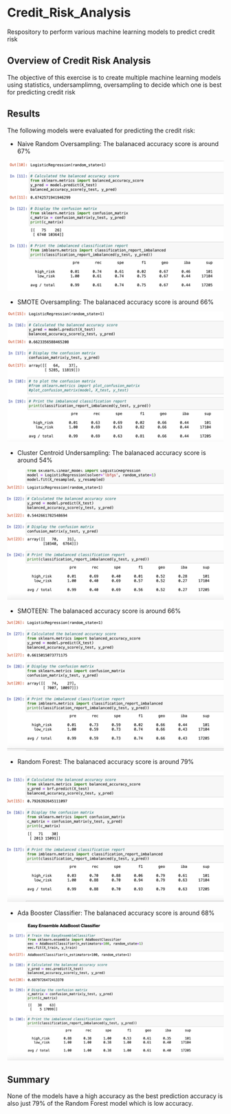 # Credit_Risk_Analysis

Respository to perform various machine learning models to predict credit risk

## Overview of Credit Risk Analysis
The objective of this exercise is to create multiple machine learning models using statistics, undersamplimng, oversampling to decide which one is best for predicting credit risk

## Results
The following models were evaluated for predicting the credit risk:

- Naive Random Oversampling: The balanaced accuracy score is around 67%

![Naive](/Images/NaiveOversampling.png)


- SMOTE Oversampling: The balanaced accuracy score is around 66%

![Smote](/Images/SMOTEOversampling.png)


- Cluster Centroid Undersampling: The balanaced accuracy score is around 54%

![ClusterCentroid](/Images/ClusterCentroidUndersampling.png)


- SMOTEEN: The balanaced accuracy score is around 66%

![Smoteenn](/Images/SMOTEEN.png)


- Random Forest: The balanaced accuracy score is around 79%

![RandomForest](/Images/RandomForest.png)


- Ada Booster Classifier: The balanaced accuracy score is around 68%

![AdaBooster](/Images/AdBoostClassifier.png)

## Summary

None of the models have a high accuracy as the best prediction accuracy is also just 79% of the Random Forest model which is low accuracy.






